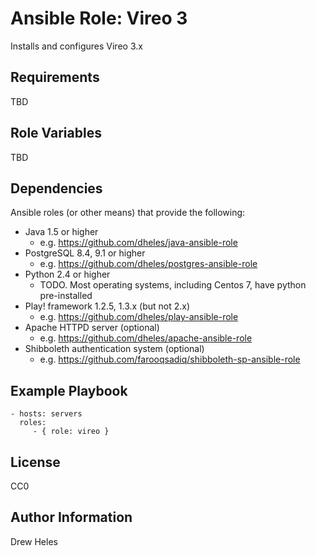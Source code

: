 Ansible Role: Vireo 3
=========

Installs and configures Vireo 3.x


Requirements
------------

TBD


Role Variables
--------------

TBD


Dependencies
------------

Ansible roles (or other means) that provide the following:
  - Java 1.5 or higher
    - e.g. https://github.com/dheles/java-ansible-role
  - PostgreSQL 8.4, 9.1 or higher
    - e.g. https://github.com/dheles/postgres-ansible-role  
  - Python 2.4 or higher
    - TODO. Most operating systems, including Centos 7, have python pre-installed
  - Play! framework 1.2.5, 1.3.x (but not 2.x)
    - e.g. https://github.com/dheles/play-ansible-role
  - Apache HTTPD server (optional)
    - e.g. https://github.com/dheles/apache-ansible-role
  - Shibboleth authentication system (optional)
    - e.g. https://github.com/farooqsadiq/shibboleth-sp-ansible-role


Example Playbook
----------------

    - hosts: servers
      roles:
         - { role: vireo }


License
-------

CC0


Author Information
------------------

Drew Heles
